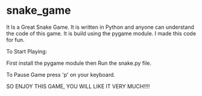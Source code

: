 # snake_game
It Is a Great Snake Game.
It is written in Python and anyone can understand the code of this game.
It is build using the pygame module.
I made this code for fun.

To Start Playing:
  
First install the pygame module then Run the snake.py file.

To Pause Game press 'p' on your keyboard.

SO ENJOY THIS GAME, YOU WILL LIKE IT VERY MUCH!!!!
